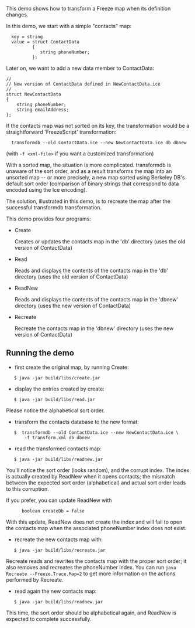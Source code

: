 This demo shows how to transform a Freeze map when its definition
changes.

In this demo, we start with a simple "contacts" map:
```
  key = string
  value = struct ContactData
          {
             string phoneNumber;
          };
```
Later on, we want to add a new data member to ContactData:
```
//
// New version of ContactData defined in NewContactData.ice
//
struct NewContactData
{
    string phoneNumber;
    string emailAddress;
};
```
If the contacts map was not sorted on its key, the transformation
would be a straightforward 'FreezeScript' transformation:

      transformdb --old ContactData.ice --new NewContactData.ice db dbnew

(with `-f <xml-file>` if you want a customized transformation)

With a sorted map, the situation is more complicated. transformdb
is unaware of the sort order, and as a result transforms the map into
an unsorted map -- or more precisely, a new map sorted using Berkeley 
DB's default sort order (comparison of binary strings that correspond 
to data encoded using the Ice encoding).

The solution, illustrated in this demo, is to recreate the map 
after the successful transformdb transformation.

This demo provides four programs:

 - Create

   Creates or updates the contacts map in the 'db' directory (uses 
   the old version of ContactData)

 - Read

   Reads and displays the contents of the contacts map in the 'db' 
   directory (uses the old version of ContactData)

 - ReadNew

   Reads and displays the contents of the contacts map in the 'dbnew'
   directory (uses the new version of ContactData)
   
 - Recreate

   Recreate the contacts map in the 'dbnew' directory (uses the new 
   version of ContactData)


Running the demo
----------------

 - first create the original map, by running Create:
```
   $ java -jar build/libs/create.jar
```
 - display the entries created by create:
```
   $ java -jar build/libs/read.jar
```
   Please notice the alphabetical sort order.

 - transform the contacts database to the new format:
```
   $  transformdb --old ContactData.ice --new NewContactData.ice \
       -f transform.xml db dbnew
```
 - read the transformed contacts map:
```
   $ java -jar build/libs/readnew.jar
```
   You'll notice the sort order (looks random), and the corrupt index.
   The index is actually created by ReadNew when it opens contacts;
   the mismatch between the expected sort order (alphabetical) and
   actual sort order leads to this corruption.

   If you prefer, you can update ReadNew with
```
      boolean createDb = false
```
   With this update, ReadNew does not create the index and will fail
   to open the contacts map when the associated phoneNumber index does
   not exist.

 - recreate the new contacts map with:
```
   $ java -jar build/libs/recreate.jar
```
   Recreate reads and rewrites the contacts map with the proper sort
   order; it also removes and recreates the phoneNumber index. You can
   run `java Recreate --Freeze.Trace.Map=2` to get more information on
   the actions performed by Recreate.

 - read again the new contacts map:
```
   $ java -jar build/libs/readnew.jar
```
   This time, the sort order should be alphabetical again, and ReadNew
   is expected to complete successfully.
